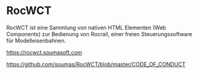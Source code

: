 # RocWCT

RocWCT ist eine Sammlung von nativen HTML Elementen (Web Components) zur Bedienung von Rocrail, einer freien Steuerungssoftware für Modelleisenbahnen.

https://rocwct.soumasoft.com

https://github.com/soumas/RocWCT/blob/master/CODE_OF_CONDUCT

